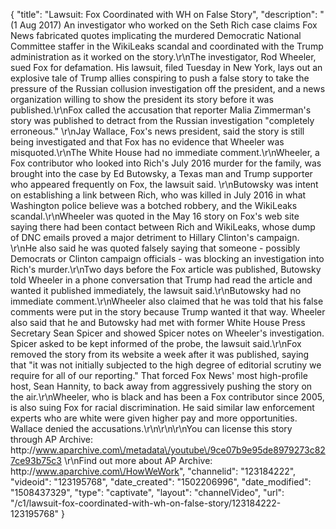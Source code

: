 {
    "title": "Lawsuit: Fox Coordinated with WH on False Story",
    "description": "(1 Aug 2017) An investigator who worked on the Seth Rich case claims Fox News fabricated quotes implicating the murdered Democratic National Committee staffer in the WikiLeaks scandal and coordinated with the Trump administration as it worked on the story.\r\nThe investigator, Rod Wheeler, sued Fox for defamation. His lawsuit, filed Tuesday in New York, lays out an explosive tale of Trump allies conspiring to push a false story to take the pressure of the Russian collusion investigation off the president, and a news organization willing to show the president its story before it was published.\r\nFox called the accusation that reporter Malia Zimmerman's story was published to detract from the Russian investigation \"completely erroneous.\" \r\nJay Wallace, Fox's news president, said the story is still being investigated and that Fox has no evidence that Wheeler was misquoted.\r\nThe White House had no immediate comment.\r\nWheeler, a Fox contributor who looked into Rich's July 2016 murder for the family, was brought into the case by Ed Butowsky, a Texas man and Trump supporter who appeared frequently on Fox, the lawsuit said. \r\nButowsky was intent on establishing a link between Rich, who was killed in July 2016 in what Washington police believe was a botched robbery, and the WikiLeaks scandal.\r\nWheeler was quoted in the May 16 story on Fox's web site saying there had been contact between Rich and WikiLeaks, whose dump of DNC emails proved a major detriment to Hillary Clinton's campaign. \r\nHe also said he was quoted falsely saying that someone - possibly Democrats or Clinton campaign officials - was blocking an investigation into Rich's murder.\r\nTwo days before the Fox article was published, Butowsky told Wheeler in a phone conversation that Trump had read the article and wanted it published immediately, the lawsuit said.\r\nButowsky had no immediate comment.\r\nWheeler also claimed that he was told that his false comments were put in the story because Trump wanted it that way. Wheeler also said that he and Butowsky had met with former White House Press Secretary Sean Spicer and showed Spicer notes on Wheeler's investigation. Spicer asked to be kept informed of the probe, the lawsuit said.\r\nFox removed the story from its website a week after it was published, saying that \"it was not initially subjected to the high degree of editorial scrutiny we require for all of our reporting.\" That forced Fox News' most high-profile host, Sean Hannity, to back away from aggressively pushing the story on the air.\r\nWheeler, who is black and has been a Fox contributor since 2005, is also suing Fox for racial discrimination. He said similar law enforcement experts who are white were given higher pay and more opportunities. Wallace denied the accusations.\r\n\r\n\r\nYou can license this story through AP Archive: http:\/\/www.aparchive.com\/metadata\/youtube\/9ce07b9e95de8979273c827ce93b75c3 \r\nFind out more about AP Archive: http:\/\/www.aparchive.com\/HowWeWork",
    "channelid": "123184222",
    "videoid": "123195768",
    "date_created": "1502206996",
    "date_modified": "1508437329",
    "type": "captivate",
    "layout": "channelVideo",
    "url": "\/c1\/lawsuit-fox-coordinated-with-wh-on-false-story\/123184222-123195768"
}